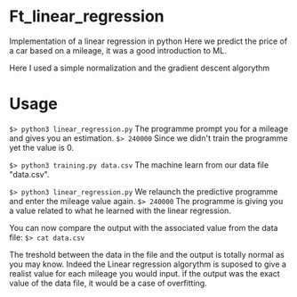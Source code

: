 # Ft_linear_regression

Implementation of a linear regression in python
Here we predict the price of a car based on a mileage, it was a good introduction to ML.

Here I used a simple normalization and the gradient descent algorythm

# Usage

```$> python3 linear_regression.py```
The programme prompt you for a mileage and gives you an estimation. 
```$> 240000```
Since we didn't train the programme yet the value is 0.

```$> python3 training.py data.csv```
The machine learn from our data file "data.csv".

```$> python3 linear_regression.py```
We relaunch the predictive programme and enter the mileage value again.
```$> 240000```
The programme is giving you a value related to what he learned with the linear regression.

You can now compare the output with the associated value from the data file:
```$> cat data.csv```

The treshold between the data in the file and the output is totally normal as you may know.
Indeed the Linear regression algorythm is suposed to give a realist value for each mileage you would input. 
if the output was the exact value of the data file, it would be a case of overfitting.
